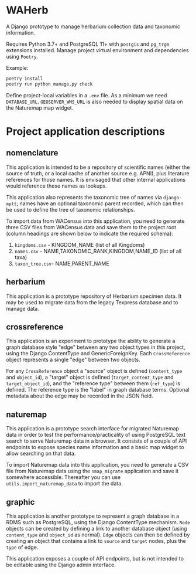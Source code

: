 # WAHerb

A Django prototype to manage herbarium collection data and taxonomic information.

Requires Python 3.7+ and PostgreSQL 11+ with `postgis` and `pg_trgm` extensions
installed. Manage project virtual environment and dependencies using `Poetry`.

Example:

~~~bash
poetry install
poetry run python manage.py check
~~~

Define project-local variables in a `.env` file. As a minimum we need `DATABASE_URL`.
`GEOSERVER_WMS_URL` is also needed to display spatial data on the Naturemap map
widget.

# Project application descriptions

## nomenclature

This application is intended to be a repository of scientific names (either the
source of truth, or a local cache of another source e.g. APNI), plus literature
references for those names. It is envisaged that other internal applications
would reference these names as lookups.

This application also represents the taxonomic tree of names via `django-mptt`;
names have an optional taxonomic parent recorded, which can then be used to
define the tree of taxonomic relationships.

To import data from WACensus into this application, you need to generate three
CSV files from WACensus data and save them to the project root (column headings
are shown below to indicate the required schema):

1. `kingdoms.csv` - KINGDOM_NAME (list of all Kingdoms)
1. `names.csv` - NAME,TAXONOMIC_RANK,KINGDOM,NAME_ID (list of all taxa)
1. `taxon_tree.csv`- NAME,PARENT_NAME

## herbarium

This application is a prototype repository of Herbarium specimen data. It may be
used to migrate data from the legacy Texpress database and to manage data.

## crossreference

This application is an experiment to prototype the ability to generate a graph
database style "edge" between any two object types in this project, using the
Django ContentType and GenericForeignKey. Each `CrossReference` object
represents a single "edge" between two objects.

For any `CrossReference` object a "source" object is defined (`content_type` and
`object_id`), a "target" object is defined (`target_content_type` and
`target_object_id`), and the "reference type" between them (`ref_type`) is defined.
The reference type is the "label" in graph database terms. Optional metadata about
the edge may be recorded in the JSON field.

## naturemap

This application is a prototype search interface for migrated Naturemap data in
order to test the performance/practicality of using PostgreSQL text search to
serve Naturemap data in a browser. It consists of a couple of API endpoints to
expose species name information and a basic map widget to allow searching on
that data.

To import Naturemap data into this application, you need to generate a CSV file
from Naturemap data using the `nmap_migrate` application and save it somewhere
accessible. Thereafter you can use `utils.import_naturemap_data` to import the
data.

## graphic

This application is another prototype to represent a graph database in a RDMS
such as PostgreSQL, using the Django ContentType mechanism. `Node` objects can
be created by defining a link to another database object (using `content_type`
and `object_id` as normal). `Edge` objects can then be defined by creating an
object that contains a link to `source` and `target` nodes, plus the `type` of
edge.

This application exposes a couple of API endpoints, but is not intended to be
editable using the Django admin interface.
